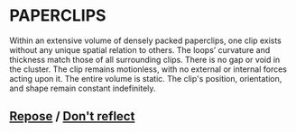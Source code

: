 # PAPERCLIPS

Within an extensive volume of densely packed paperclips, one clip exists without any unique spatial relation to others. The loops’ curvature and thickness match those of all surrounding clips. There is no gap or void in the cluster. The clip remains motionless, with no external or internal forces acting upon it. The entire volume is static. The clip's position, orientation, and shape remain constant indefinitely.

## [Repose](page-ebd48f09c5b48e44) / [Don't reflect](page-92696a1d08b6b548)
